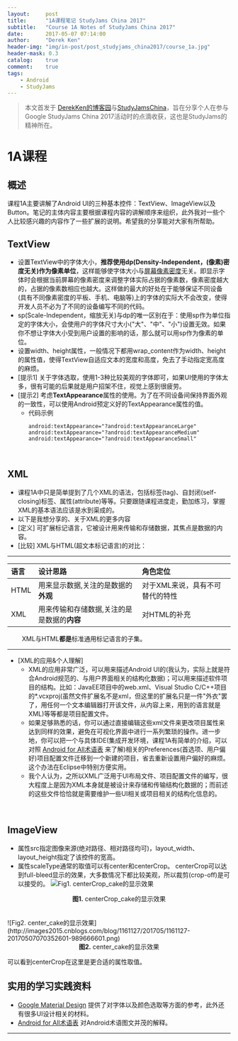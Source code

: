 ```yaml
---
layout:     post
title:      "1A课程笔记 StudyJams China 2017"
subtitle:   "Course 1A Notes of StudyJams China 2017"
date:       2017-05-07 07:14:00
author:     "Derek Ken"
header-img: "img/in-post/post_studyjams_china2017/course_1a.jpg"
header-mask: 0.3
catalog:    true
comment:    true
tags:
    - Android
    - StudyJams
---
```


> 本文首发于 [DerekKen的博客园](http://www.cnblogs.com/DerekKen/p/6819390.html)与[StudyJamsChina](https://www.studyjamscn.com/thread-20263-1-1.html)，旨在分享个人在参与Google StudyJams China 2017活动时的点滴收获，这也是StudyJams的精神所在。

# **1A课程**

## **概述**
课程1A主要讲解了Android UI的三种基本控件：TextView、ImageView以及Button。笔记的主体内容主要根据课程内容的讲解顺序来组织，此外我对一些个人比较感兴趣的内容作了一些扩展的说明。希望我的分享能对大家有所帮助。
## **TextView**
- 设置TextView中的字体大小，**推荐使用dp(Density-Independent，(像素)密度无关)作为像素单位**，这样能够使字体大小与[屏幕像素密度](http://baike.baidu.com/item/%E5%83%8F%E7%B4%A0%E5%AF%86%E5%BA%A6)无关。即显示字体时会根据当前屏幕的像素密度来调整字体实际占据的像素数，像素密度越大的，占据的像素数相应也越大。这样做的最大的好处在于能够保证不同设备(具有不同像素密度的平板、手机、电脑等)上的字体的实际大不会改变，使得开发人员不必为了不同的设备编写不同的代码。
- sp(Scale-Independent，缩放无关)与dp的唯一区别在于：使用sp作为单位指定的字体大小，会使用户的字体尺寸大小("大"、"中"、"小")设置无效。如果你不想让字体大小受到用户设置的影响的话，那么就可以用sp作为像素的单位。
- 设置width、height属性，一般情况下都用wrap_content作为width、height的属性值，使得TextView自适应文本的宽度和高度，免去了手动指定宽高度的麻烦。
- [提示1] 关于字体选取，使用1-3种比较美观的字体即可，如果UI使用的字体太多，很有可能的后果就是用户招架不住，视觉上感到很疲劳。
- [提示2] 考虑**TextAppearance**属性的使用。为了在不同设备间保持界面外观的一致性，可以使用Android预定义好的TextAppearance属性的值。
    - 代码示例
        ```
        android:textAppearance="?android:textAppearanceLarge"
        android:textAppearance="?android:textAppearanceMedium"
        android:textAppearance="?android:textAppearanceSmall"
        ```
<br />

## **XML**
- 课程1A中只是简单提到了几个XML的语法，包括标签(tag)、自封闭(self-closing)标签、属性(attribute)等等。只要跟随课程进度走，勤加练习，掌握XML的基本语法应该是水到渠成的。
- 以下是我想分享的、关于XML的更多内容
- [定义] 可扩展标记语言，它被设计用来传输和存储数据，其焦点是数据的内容。
- [比较] XML与HTML(超文本标记语言)的对比：
        
---		

|   语言  |   设计思路                                  | 角色定位                   |
|:-----   |:-----------------------                     |:-------------------------  |
|   HTML  | 用来显示数据,关注的是数据的**外观**         | 对于XML来说，具有不可替代的特性    |
|   XML   | 用来传输和存储数据,关注的是是数据的**内容** | 对HTML的补充               |

  &ensp; &ensp; &ensp; XML与HTML**都是**标准通用标记语言的子集。	  
  
---

- [XML的应用&个人理解] 
     - XML的应用非常广泛，可以用来描述Android UI的(我认为，实际上就是符合Android规范的、与用户界面相关的结构化数据)；可以用来描述软件项目的结构。比如：JavaEE项目中的web.xml、Visual Studio C/C++项目的*.vcxproj(虽然文件扩展名不是xml，但这里的扩展名只是一件"外衣"罢了，用任何一个文本编辑器打开该文件，从内容上来，用到的语言就是XML)等等都是项目配置文件。
     - 如果足够熟悉的话，你可以通过直接编辑这些xml文件来更改项目属性来达到同样的效果，避免在可视化界面中进行一系列繁琐的操作。进一步地，你可以把一个与具体IDE(集成开发环境，课程1A有简单的介绍，可以对照 [Android for All术语表](https://s3.cn-north-1.amazonaws.com.cn/static-documents/nd803/Android+for+All+%EF%BC%8D+Vocabulary+Glossary.pdf) 来了解)相关的Preferences(首选项、用户偏好)项目配置文件迁移到一个新建的项目，省去重新设置用户偏好的麻烦。这个办法在Eclipse中特别方便实用。
     - 我个人认为，之所以XML广泛用于UI布局文件、项目配置文件的编写，很大程度上是因为XML本身就是被设计来存储和传输结构化数据的；而前述的这些文件恰恰就是需要维护一些UI相关或项目相关的结构化信息的。
<br>

## **ImageView**
 - 属性src指定图像来源(绝对路径、相对路径均可)，layout_width、layout_height指定了该控件的宽高。
 - 属性scaleType通常的取值可以有center和centerCrop。 centerCrop可以达到full-bleed显示的效果，大多数情况下都比较美观，所以裁剪(crop-off)是可以接受的。
![Fig1. centerCrop_cake的显示效果](http://images2015.cnblogs.com/blog/1161127/201705/1161127-20170507070509054-121512628.png)
<div style="text-align:center"><b>图1.</b> centerCrop_cake的显示效果 </div>
<br /><br />
![Fig2. center_cake的显示效果](http://images2015.cnblogs.com/blog/1161127/201705/1161127-20170507070352601-989666601.png)
<div style="text-align:center"><b>图2.</b> center_cake的显示效果</div>


可以看到centerCrop在这里是更合适的属性取值。

## **实用的学习实践资料**
- [Google Material Design](https://material.io/guidelines/style/color.html#color-color-palette) 提供了对字体以及颜色选取等方面的参考，此外还有很多UI设计相关的材料。
- [Android for All术语表](https://s3.cn-north-1.amazonaws.com.cn/static-documents/nd803/Android+for+All+%EF%BC%8D+Vocabulary+Glossary.pdf) 对Android术语图文并茂的解释。

---

[1]: https://classroom.udacity.com/me "Udacity Android Courses"

[2]: https://www.studyjamscn.com/thread-20263-1-1.html "Google StudyJams China 2017"

[3]: http://www.cnblogs.com/DerekKen/p/6819390.html "DerekKen的博客园"
